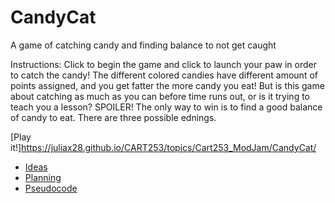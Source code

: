 # CandyCat

A game of catching candy and finding balance to not get caught
  
 Instructions:
 Click to begin the game and click to launch your paw in order to catch the candy!
 The different colored candies have different amount of points assigned, and you get fatter the more candy you eat!
 But is this game about catching as much as you can before time runs out, or is it trying to teach you
 a lesson? SPOILER! The only way to win is to find a good balance of candy to eat. There are three
 possible ednings.

[Play it!]https://juliax28.github.io/CART253/topics/Cart253_ModJam/CandyCat/

- [Ideas](./ideas.md)
- [Planning](./planning.md)
- [Pseudocode](./pseudocode.md)

